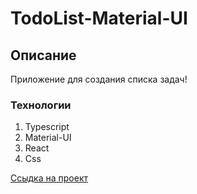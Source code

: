 # TodoList-Material-UI

## Описание 

Приложение для создания списка задач! 

### Технологии 

1. Typescript
2. Material-UI
3. React 
4. Css

[Ссыдка на проект](https://aliakseiyausiuk.github.io/todoList__Material__UI/)
